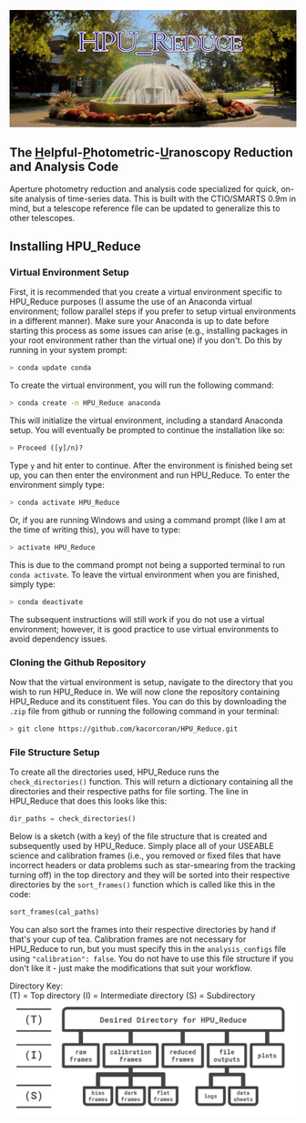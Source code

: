 ![logo](logo.png)
## The <ins>H</ins>elpful-<ins>P</ins>hotometric-<ins>U</ins>ranoscopy Reduction and Analysis Code
Aperture photometry reduction and analysis code specialized for quick, on-site analysis of time-series data.  This is built with the CTIO/SMARTS 0.9m in mind, but a telescope reference file can be updated to generalize this to other telescopes.

## Installing HPU_Reduce
### Virtual Environment Setup
First, it is recommended that you create a virtual environment specific to HPU_Reduce purposes (I assume the use of an Anaconda virtual environment; follow parallel steps if you prefer to setup virtual environments in a different manner). Make sure your Anaconda is up to date before starting this process as some issues can arise (e.g., installing packages in your root environment rather than the virtual one) if you don't.  Do this by running in your system prompt:
```sh
> conda update conda
```
To create the virtual environment, you will run the following command:
```sh
> conda create -n HPU_Reduce anaconda
```
This will initialize the virtual environment, including a standard Anaconda setup.  You will eventually be prompted to continue the installation like so:
```sh
> Proceed ([y]/n)?
```
Type ```y``` and hit enter to continue.  After the environment is finished being set up, you can then enter the environment and run HPU_Reduce.  To enter the environment simply type:
```sh
> conda activate HPU_Reduce
```
Or, if you are running Windows and using a command prompt (like I am at the time of writing this), you will have to type:
```sh
> activate HPU_Reduce
```
This is due to the command prompt not being a supported terminal to run ```conda activate```. To leave the virtual environment when you are finished, simply type:
```sh
> conda deactivate
```
The subsequent instructions will still work if you do not use a virtual environment; however, it is good practice to use virtual environments to avoid dependency issues.
### Cloning the Github Repository
Now that the virtual environment is setup, navigate to the directory that you wish to run HPU_Reduce in.  We will now clone the repository containing HPU_Reduce and its constituent files.  You can do this by downloading the ```.zip``` file from github or running the following command in your terminal:
```sh
> git clone https://github.com/kacorcoran/HPU_Reduce.git
```
### File Structure Setup
To create all the directories used, HPU_Reduce runs the ```check_directories()``` function.  This will return a dictionary containing all the directories and their respective paths for file sorting.  The line in HPU_Reduce that does this looks like this:
```python
dir_paths = check_directories()
```
Below is a sketch (with a key) of the file structure that is created and subsequently used by HPU_Reduce.  Simply place all of your USEABLE science and calibration frames (i.e., you removed or fixed files that have incorrect headers or data problems such as star-smearing from the tracking turning off) in the top directory and they will be sorted into their respective directories by the ```sort_frames()``` function which is called like this in the code:
```python
sort_frames(cal_paths)
```
You can also sort the frames into their respective directories by hand if that's your cup of tea.  Calibration frames are not necessary for HPU_Reduce to run, but you must specify this in the ```analysis_configs``` file using ```"calibration": false```.  You do not have to use this file structure if you don't like it - just make the modifications that suit your workflow.

Directory Key:<br/>
(T) = Top directory       (I) = Intermediate directory      (S) = Subdirectory
![file tree diagram](file_tree.png)
